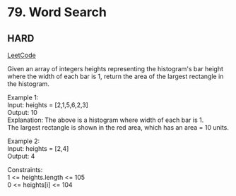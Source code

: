 # 79. Word Search

## HARD

[LeetCode](https://leetcode.cn/problems/largest-rectangle-in-histogram/)

Given an array of integers heights representing the histogram's bar height where the width of each bar is 1, return the area of the largest rectangle in the histogram.

Example 1:\
Input: heights = [2,1,5,6,2,3]\
Output: 10\
Explanation: The above is a histogram where width of each bar is 1.\
The largest rectangle is shown in the red area, which has an area = 10 units.

Example 2:\
Input: heights = [2,4]\
Output: 4
 
Constraints:\
1 <= heights.length <= 105\
0 <= heights[i] <= 104